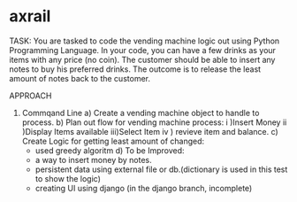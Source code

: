 # axrail

TASK:
You are tasked to code the vending machine logic out using Python Programming Language. In your code, you can have a few drinks as your items with any price (no coin). The customer should be able to insert any notes to buy his preferred drinks. The outcome is to release the least amount of notes back to the customer.

APPROACH
  1. Commqand Line
    a) Create a vending machine object to handle to process.
    b) Plan out flow for vending machine process:
      i  )Insert Money
      ii )Display Items available
      iii)Select Item
      iv ) revieve item and balance.
    c) Create Logic for getting least amount of changed:
      - used greedy algoritm
    d) To be Improved:
      - a way to insert money by notes.
      - persistent data using external file or db.(dictionary is used in this test to show the logic)
      - creating UI using django (in the django branch, incomplete)